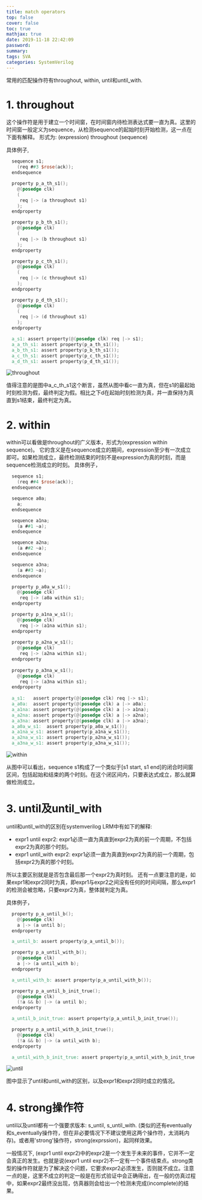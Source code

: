 ```yaml
---
title: match operators
top: false
cover: false
toc: true
mathjax: true
date: 2019-11-18 22:42:09
password:
summary:
tags: SVA
categories: SystemVerilog
---
```



常用的匹配操作符有throughout, within, until和until_with.
<!---more--->

# 1. throughout
这个操作符是用于建立一个时间窗，在时间窗内待检测表达式要一直为真。这里的时间窗一般定义为sequence，从检测sequence的起始时刻开始检测，这一点在下面有解释。
形式为: (expression) throughout (sequence)

具体例子,

~~~verilog
  sequence s1;
    (req ##3 $rose(ack));
  endsequence

  property p_a_th_s1();
    @(posedge clk)
    (
     req |-> (a throughout s1)
    );
  endproperty

  property p_b_th_s1();
    @(posedge clk)
    (
     req |-> (b throughout s1)
    );
  endproperty

  property p_c_th_s1();
    @(posedge clk)
    (
     req |-> (c throughout s1)
    );
  endproperty

  property p_d_th_s1();
    @(posedge clk)
    (
     req |-> (d throughout s1)
    );
  endproperty

  a_s1: assert property(@(posedge clk) req |-> s1);
  a_a_th_s1: assert property(p_a_th_s1());
  a_b_th_s1: assert property(p_b_th_s1());
  a_c_th_s1: assert property(p_c_th_s1());
  a_d_th_s1: assert property(p_d_th_s1());
~~~

![throughout](throughout.png)

值得注意的是图中a_c_th_s1这个断言，虽然从图中看c一直为真，但在s1的最起始时刻检测为假，最终判定为假。相比之下d在起始时刻检测为真，并一直保持为真直到s1结束，最终判定为真。


# 2. within
within可以看做是throughout的广义版本，形式为(expression within sequence)。
它的含义是在sequence成立的期间，expression至少有一次成立即可。如果检测成立，最终检测结束的时刻不是expression为真的时刻，而是sequence检测成立的时刻。
具体例子，

~~~verilog
  sequence s1;
    (req ##4 $rose(ack));
  endsequence

  sequence a0a;
    a;
  endsequence

  sequence a1na;
    (a ##1 ~a);
  endsequence

  sequence a2na;
    (a ##2 ~a);
  endsequence

  sequence a3na;
    (a ##3 ~a);
  endsequence

  property p_a0a_w_s1();
    @(posedge clk)
     req |-> (a0a within s1);
  endproperty

  property p_a1na_w_s1();
    @(posedge clk)
     req |-> (a1na within s1);
  endproperty
  
  property p_a2na_w_s1();
    @(posedge clk)
     req |-> (a2na within s1);
  endproperty
  
  property p_a3na_w_s1();
    @(posedge clk)
     req |-> (a3na within s1);
  endproperty
  
  a_s1:   assert property(@(posedge clk) req |-> s1);
  a_a0a:  assert property(@(posedge clk) a |-> a0a);
  a_a1na: assert property(@(posedge clk) a |-> a1na);
  a_a2na: assert property(@(posedge clk) a |-> a2na);
  a_a3na: assert property(@(posedge clk) a |-> a3na);
  a_a0a_w_s1:  assert property(p_a0a_w_s1());
  a_a1na_w_s1: assert property(p_a1na_w_s1());
  a_a2na_w_s1: assert property(p_a2na_w_s1());
  a_a3na_w_s1: assert property(p_a3na_w_s1());
~~~


![within](within.png)


从图中可以看出，sequence s1构成了一个类似于[s1 start, s1 end]的闭合时间窗区间，包括起始和结束的两个时刻。在这个闭区间内，只要表达式成立，那么就算做检测成立。


# 3. until及until_with
until和until\_with的区别在systemverilog LRM中有如下的解释:
* expr1 until expr2: expr1必须一直为真直到expr2为真的前一个周期，不包括expr2为真的那个时刻。
* expr1 until_with expr2: expr1必须一直为真直到expr2为真的前一个周期，包括expr2为真的那个时刻。

所以主要区别就是是否包含最后那一个expr2为真时刻。
还有一点要注意的是，如果expr1和expr2同时为真，即expr1与expr2之间没有任何的时间间隔，那么expr1的检测会被忽略，只要expr2为真，整体就判定为真。

具体例子，

~~~verilog
  property p_a_until_b();
    @(posedge clk)
    a |-> (a until b);
  endproperty

  a_until_b: assert property(p_a_until_b());

  property p_a_until_with_b();
    @(posedge clk)
    a |-> (a until_with b);
  endproperty

  a_until_with_b: assert property(p_a_until_with_b());

  property p_a_until_b_init_true();
    @(posedge clk)
    (!a && b) |-> (a until b);
  endproperty

  a_until_b_init_true: assert property(p_a_until_b_init_true());

  property p_a_until_with_b_init_true();
    @(posedge clk)
    (!a && b) |-> (a until_with b);
  endproperty

  a_until_with_b_init_true: assert property(p_a_until_with_b_init_true());
~~~

![until](until.png)

图中显示了until和until_with的区别，以及expr1和expr2同时成立的情况。


# 4. strong操作符
until以及until都有一个强要求版本: s_until, s_until_with. (类似的还有eventually和s_eventually操作符，但在非必要情况下不建议使用这两个操作符，太消耗内存)。或者用'strong'操作符，strong(exprssion)，起同样效果。

一般情况下, (expr1 until expr2)中的expr2是一个发生于未来的事件，它并不一定会真正的发生。也就是说(expr1 until expr2)不一定有一个事件结束点。strong类型的操作符就是为了解决这个问题，它要求expr2必须发生，否则就不成立。注意一点的是，这里不成立的判定一般是在形式验证中会正确得出，在一般的仿真过程中，如果expr2最终没出现，仿真器则会给出一个检测未完成(incomplete)的结果。

